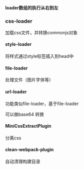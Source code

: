 #### loader数组的执行从右到左



### css-loader

加载css文件，并转换commonjs对象

#### style-loader

将样式通过style标签插入到head中

#### file-loader

处理文件（图片字体等）

#### url-loader

功能类似file-loader，基于file-loader

可以做base64 转换





#### MiniCssExtractPlugin

分离css

#### clean-webpack-plugin

自动清理构建目录

















